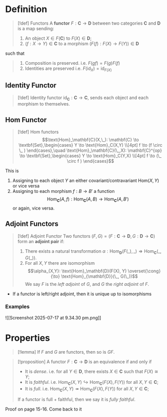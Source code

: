 # Definition

>[!def] Functors
>A **functor** $F:\mathbf{C} \to \mathbf{D}$  between two categories $\mathbf{C}$ and $\mathbf{D}$ is a map sending:
>1. An object $X \in F(\mathbf{C})$ to $F(X) \in \mathbf{D}$;
>2. $(f: X\to Y) \in \mathbf{C}$ to a morphism $(F(f): F(X) \to F(Y)) \in \mathbf{D}$ 
>   
such that
>1. Composition is preserved. i.e. $F(gf) = F(g)F(f)$
>2. Identities are preserved i.e. $F({\text{id}_{X}}) = \text{id}_{F(X)}$
>

## Identity Functor

>[!def] Identity functor
>$\text{id}_{\mathbf{C}}: \mathbf{C} \to \mathbf{C}$, sends each object and each morphism to themselves.

## $\text{Hom}$ Functor

>[!def] $\text{Hom}$ functors
>$$\text{Hom}_\mathbf{C}(X,\_): \mathbf{C} \to \textbf{Set},\begin{cases}
Y \to \text{Hom}_C(X,Y)  \\[4pt]
f \to (f \circ \_ )
\end{cases},\quad \text{Hom}_\mathbf{C}(\_,X): \mathbf{C}^{op} \to \textbf{Set},\begin{cases}
Y \to \text{Hom}_C(Y,X)  \\[4pt]
f \to (\_ \circ f )
\end{cases}$$

This is 
1. Assigning to each object $Y$ an either covariant/contravariant $\text{Hom}(X,Y)$ or vice versa
2. Assigning to each morphism $f:B \to B'$ a function$$\text{Hom}_\mathbf{C}(A,f): \text{Hom}_\mathbf{C}(A,B) \to \text{Hom}_\mathbf{C}(A,B')$$
	or again, vice versa.


## Adjoint Functors

>[!def] Adjoint Functor
>Two functors $(F,G) = (F:\mathbf{C} \to \mathbf{D}, G:\mathbf{D}\to \mathbf{C})$ form an **adjoint pair** if:
>1. There exists a natural transformation $\alpha: \text{Hom}_{\mathbf{D}}({F(\_),\_)}\Rightarrow \text{Hom}_\mathbf{C}(\_, G(\_))$.
>2. For all $X,Y$ there are isomorphism $$\alpha_{X,Y}: \text{Hom}_\mathbf{D}(F(X), Y) \overset{\cong}{\to} \text{Hom}_{\mathbf{D}}(\_, G(\_))$$
>We say $F$ is the *left adjoint* of $G$, and $G$ the *right adjoint* of $F$.

- If a functor is left/right adjoint, then it is unique up to isomorphisms
### Examples

![[Screenshot 2025-07-17 at 9.34.30 pm.png]]


# Properties

>[!lemma] 
>If $F$ and $G$ are functors, then so is $GF$.

>[!proposition] 
>A functor $F:\mathbf{C} \to \mathbf{D}$ is an equivalence if and only if
>- It is *dense*. i.e. for all $Y \in \mathbf{D}$, there exists $X \in \mathbf{C}$ such that $F(X) \cong Y$;
>- It is *faithful*. i.e. $\text{Hom}_\mathbf{C}(X,Y) \hookrightarrow \text{Hom}_\mathbf{C}(F(X),F(Y))$ for all $X,Y \in \mathbf{C}$;
>- It is *full*. i.e. $\text{Hom}_\mathbf{C}(X,Y) \twoheadrightarrow \text{Hom}_\mathbf{C}(F(X),F(Y))$ for all $X,Y \in \mathbf{C}$;
>
>If a functor is full + faithful, then we say it is *fully faithful*.

Proof on page 15-16. Come back to it













  